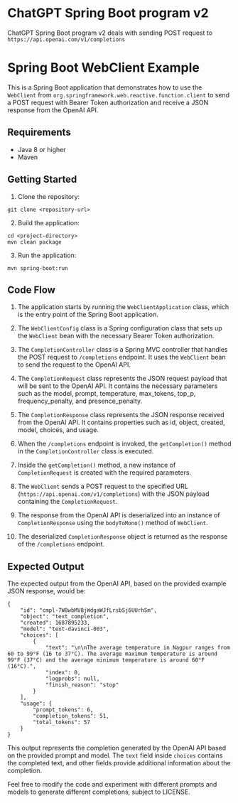 # ChatGPT Spring Boot program v2

ChatGPT Spring Boot program v2 deals with sending POST request to 
```https://api.openai.com/v1/completions``` 

# Spring Boot WebClient Example

This is a Spring Boot application that demonstrates how to use the `WebClient` from `org.springframework.web.reactive.function.client` to send a POST request with Bearer Token authorization and receive a JSON response from the OpenAI API.

## Requirements

- Java 8 or higher
- Maven

## Getting Started

1. Clone the repository:

```
git clone <repository-url>
```

2. Build the application:

```
cd <project-directory>
mvn clean package
```

3. Run the application:

```
mvn spring-boot:run
```

## Code Flow

1. The application starts by running the `WebClientApplication` class, which is the entry point of the Spring Boot application.

2. The `WebClientConfig` class is a Spring configuration class that sets up the `WebClient` bean with the necessary Bearer Token authorization.

3. The `CompletionController` class is a Spring MVC controller that handles the POST request to `/completions` endpoint. It uses the `WebClient` bean to send the request to the OpenAI API.

4. The `CompletionRequest` class represents the JSON request payload that will be sent to the OpenAI API. It contains the necessary parameters such as the model, prompt, temperature, max_tokens, top_p, frequency_penalty, and presence_penalty.

5. The `CompletionResponse` class represents the JSON response received from the OpenAI API. It contains properties such as id, object, created, model, choices, and usage.

6. When the `/completions` endpoint is invoked, the `getCompletion()` method in the `CompletionController` class is executed.

7. Inside the `getCompletion()` method, a new instance of `CompletionRequest` is created with the required parameters.

8. The `WebClient` sends a POST request to the specified URL (`https://api.openai.com/v1/completions`) with the JSON payload containing the `CompletionRequest`.

9. The response from the OpenAI API is deserialized into an instance of `CompletionResponse` using the `bodyToMono()` method of `WebClient`.

10. The deserialized `CompletionResponse` object is returned as the response of the `/completions` endpoint.

## Expected Output

The expected output from the OpenAI API, based on the provided example JSON response, would be:

```
{
    "id": "cmpl-7W8wbMV8jWdgaWJfLrsbSj6UUrhSm",
    "object": "text_completion",
    "created": 1687895233,
    "model": "text-davinci-003",
    "choices": [
        {
            "text": "\n\nThe average temperature in Nagpur ranges from 60 to 99°F (16 to 37°C). The average maximum temperature is around 99°F (37°C) and the average minimum temperature is around 60°F (16°C).",
            "index": 0,
            "logprobs": null,
            "finish_reason": "stop"
        }
    ],
    "usage": {
        "prompt_tokens": 6,
        "completion_tokens": 51,
        "total_tokens": 57
    }
}
```

This output represents the completion generated by the OpenAI API based on the provided prompt and model. The `text` field inside `choices` contains the completed text, and other fields provide additional information about the completion.

Feel free to modify the code and experiment with different prompts and models to generate different completions, subject to LICENSE.